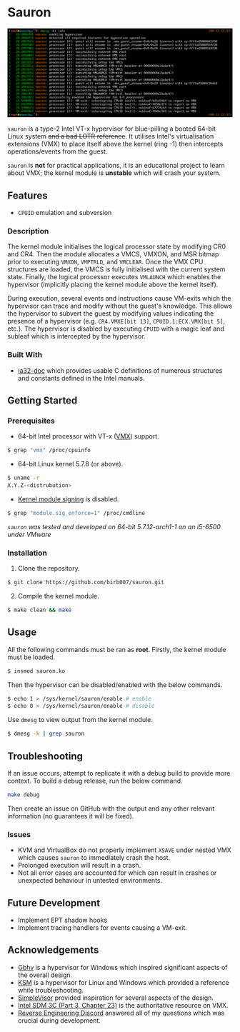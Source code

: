 # Sauron

![CPUID hooking](assets/demo.png)

`sauron` is a type-2 Intel VT-x hypervisor for blue-pilling a booted 64-bit Linux system ~~and a bad LOTR reference~~. It utilises Intel's virtualisation extensions (VMX) to place itself above the kernel (ring -1) then intercepts operations/events from the guest.

`sauron` is **not** for practical applications, it is an educational project to learn about VMX; the kernel module is **unstable** which will crash your system.

## Features
* `CPUID` emulation and subversion

### Description
The kernel module initialises the logical processor state by modifying CR0 and CR4. Then the module allocates a VMCS, VMXON, and MSR bitmap prior to executing `VMXON`, `VMPTRLD`, and `VMCLEAR`. Once the VMX CPU structures are loaded, the VMCS is fully initialised with the current system state. Finally, the logical processor executes `VMLAUNCH` which enables the hypervisor (implicitly placing the kernel module above the kernel itself).

During execution, several events and instructions cause VM-exits which the hypervisor can trace and modify without the guest's knowledge. This allows the hypervisor to subvert the guest by modifying values indicating the presence of a hypervisor (e.g. `CR4.VMXE[bit 13]`, `CPUID.1:ECX.VMX[bit 5]`, etc.). The hypervisor is disabled by executing `CPUID` with a magic leaf and subleaf which is intercepted by the hypervisor.

### Built With
* [ia32-doc](https://github.com/wbenny/ia32-doc) which provides usable C definitions of numerous structures and constants defined in the Intel manuals.

## Getting Started

### Prerequisites

* 64-bit Intel processor with VT-x ([VMX](https://www.intel.com/content/www/us/en/support/articles/000005486/processors.html)) support.
```sh
$ grep "vmx" /proc/cpuinfo
```
* 64-bit Linux kernel 5.7.8 (or above).
```sh
$ uname -r
X.Y.Z-<distrubution>
```
* [Kernel module signing](https://wiki.archlinux.org/index.php/Signed_kernel_modules) is disabled.
```sh
$ grep "module.sig_enforce=1" /proc/cmdline
```

_`sauron` was tested and developed on 64-bit 5.7.12-arch1-1 on an i5-6500 under VMware_

### Installation

1. Clone the repository.
```sh
$ git clone https://github.com/birb007/sauron.git
```
2. Compile the kernel module.
```sh
$ make clean && make
```

## Usage
All the following commands must be ran as **root**. Firstly, the kernel module must be loaded.
```sh
$ insmod sauron.ko
```
Then the hypervisor can be disabled/enabled with the below commands.
```sh
$ echo 1 > /sys/kernel/sauron/enable # enable
$ echo 0 > /sys/kernel/sauron/enable # disable
```
Use `dmesg` to view output from the kernel module.
```sh
$ dmesg -k | grep sauron
```

## Troubleshooting
If an issue occurs, attempt to replicate it with a debug build to provide more context. To build a debug release, run the below command.
```sh
make debug
```
Then create an issue on GitHub with the output and any other relevant information (no guarantees it will be fixed).

### Issues
* KVM and VirtualBox do not properly implement `XSAVE` under nested VMX which causes `sauron` to immediately crash the host.
* Prolonged execution will result in a crash.
* Not all error cases are accounted for which can result in crashes or unexpected behaviour in untested environments.

## Future Development
* Implement EPT shadow hooks
* Implement tracing handlers for events causing a VM-exit.

## Acknowledgements
* [Gbhv](https://github.com/Gbps/gbhv) is a hypervisor for Windows which inspired significant aspects of the overall design.
* [KSM](https://github.com/asamy/ksm) is a hypervisor for Linux and Windows which provided a reference while troubleshooting.
* [SimpleVisor](https://github.com/ionescu007/SimpleVisor) provided inspiration for several aspects of the design.
* [Intel SDM 3C (Part 3, Chapter 23)](https://software.intel.com/content/www/us/en/develop/download/intel-64-and-ia-32-architectures-sdm-combined-volumes-3a-3b-3c-and-3d-system-programming-guide.html) is the authoritative resource on VMX.
* [Reverse Engineering Discord](https://discord.gg/PSfAu8N) answered all of my questions which was crucial during development.
